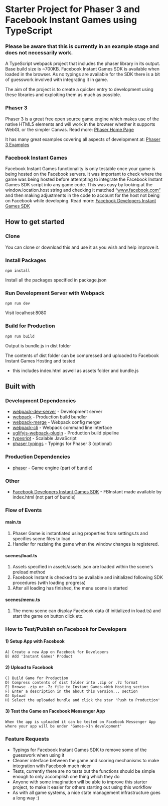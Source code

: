 # Starter Project for Phaser 3 and Facebook Instant Games using TypeScript

### Please be aware that this is currently in an example stage and does not necessarily work.

A TypeScript webpack project that includes the phaser library in its output. Base build size is ~700KB. Facebook Instant Games SDK is available when loaded in the browser. As no typings are available for the SDK there is a bit of guesswork involved with integrating it in game.

The aim of the project is to create a quicker entry to development using these libraries and exploiting them as much as possible.

### Phaser 3
Phaser 3 is a great free open source game engine which makes use of the native HTML5 elements and will work in the browser whether it supports WebGL or the simpler Canvas. 
Read more: [Phaser Home Page](http://phaser.io/)

It has many great examples covering all aspects of development at: [Phaser 3 Examples](http://labs.phaser.io/)

### Facebook Instant Games
Facebook Instant Games functionality is only testable once your game is being hosted on the Facebook servers. It was important to check where the game was being hosted before attempting to integrate the Facebook Instant Games SDK script into any game code. This was easy by looking at the window.location.host string and checking it matched “www.facebook.com“ and then making adjustments in the code to account for the host not being on Facebook while developing. Read more: [Facebook Developers Instant Games SDK](https://developers.facebook.com/docs/games/instant-games/sdk)

## How to get started
### Clone
You can clone or download this and use it as you wish and help improve it.

### Install Packages
```
npm install
```
Install all the packages specified in package.json

### Run Development Server with Webpack
```
npm run dev
```
Visit localhost:8080

### Build for Production
```
npm run build
```
Output is bundle.js in dist folder

The contents of dist folder can be compressed and uploaded to Facebook Instant Games Hosting and tested
* this includes index.html aswell as assets folder and bundle.js

## Built with
### Development Dependencies
* [webpack-dev-server](https://github.com/webpack/webpack-dev-server) - Development server
* [webpack](https://github.com/webpack/webpack) - Production build bundler
* [webpack-merge](https://github.com/survivejs/webpack-merge) - Webpack config merger
* [webpack-cli](https://github.com/webpack-contrib/uglifyjs-webpack-plugin) - Webpack command line interface
* [uglifyjs-webpack-plugin](https://github.com/webpack-contrib/uglifyjs-webpack-plugin) - Production build pipeline
* [typesript](https://github.com/Microsoft/TypeScript) - Scalable JavaScript
* [phaser typings](https://github.com/photonstorm/phaser3-docs/tree/master/typescript) - Typings for Phaser 3 (optional)

### Production Dependencies
* [phaser](https://github.com/photonstorm/phaser) - Game engine (part of bundle)

### Other
* [Facebook Developers Instant Games SDK](https://developers.facebook.com/docs/games/instant-games/sdk) - FBInstant made available by index.html (not part of bundle)

### Flow of Events
#### main.ts
1) Phaser Game is instantiated using properties from settings.ts and specifies scene files to load
2) Handler for rezising the game when the window changes is registered.
#### scenes/load.ts
1) Assets specified in assets/assets.json are loaded within the scene's preload method
2) Facebook Instant is checked to be available and initialized following SDK procedures (with loading progress)
3) After all loading has finished, the menu scene is started
#### scenes/menu.ts
1) The menu scene can display Facebook data (if initialized in load.ts) and start the game on button click etc.

### How to Test/Publish on Facebook for Developers
#### 1) Setup App with Facebook
```
A) Create a new App on Facebook for Developers
B) Add 'Instant Games' Product
```
#### 2) Upload to Facebook
```
C) Build Game for Production
D) Compress contents of dist folder into .zip or .7z format
E) Browse .zip or .7z file to Instant Games->Web Hosting section
F) Enter a description in the about this version... section
G) Upload
H) Select the uploaded bundle and click the star 'Push to Production'
```
#### 3) Test the Game on Facebook Messenger App
```
When the app is uploaded it can be tested on Facebook Messenger App where your app will be under 'Games->In development'
```


### Feature Requests
* Typings for Facebook Instant Games SDK to remove some of the guesswork when using it
* Cleaner interface between the game and scoring mechanisms to make integration with Facebook much nicer
* Tests, currently there are no tests but the functions should be simple enough to only accomplish one thing which they do
* Anyone with some imagination will be able to improve this starter project, to make it easier for others starting out using this workflow
* As with all game systems, a nice state management infrastructure goes a long way :)
